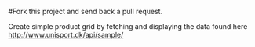 #Fork this project and send back a pull request.

Create simple product grid by fetching and displaying
the data found here http://www.unisport.dk/api/sample/



